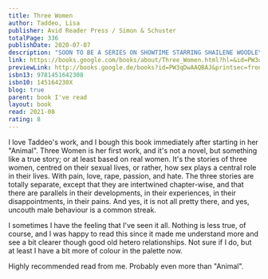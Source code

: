 ```yaml
---  
title: Three Women  
author: Taddeo, Lisa  
publisher: Avid Reader Press / Simon & Schuster  
totalPage: 336  
publishDate: 2020-07-07  
description: "SOON TO BE A SERIES ON SHOWTIME STARRING SHAILENE WOODLEY * BETTY GILPIN * DeWANDA WISE * GABRIELLE CREEVY * with BLAIR UNDERWOOD “Staggeringly intimate...Groundbreaking.” —Entertainment Weekly “A breathtaking and important book.” —Cheryl Strayed “Extraordinary...A nonfiction literary masterpiece.” —Elizabeth Gilbert #1 New York Times Bestseller and a Best Book of the Year by: The Washington Post * NPR * The Atlantic * New York Public Library * Vanity Fair * PBS * Time * Economist * Entertainment Weekly * Financial Times * Shelf Awareness * Guardian * Sunday Times * BBC * Esquire * Good Housekeeping * Elle * Real Simple * And more A riveting true story about the sex lives of three real American women “who are carnal, brave, and beautifully flawed” (People, Book of the Week), based on nearly a decade of reporting. Lina, a young mother in suburban Indiana whose marriage has lost its passion, reconnects with an old flame through social media and embarks on an affair that quickly becomes all-consuming. Maggie, a seventeen-year-old high school student in North Dakota, allegedly engages in a relationship with her married English teacher; the ensuing criminal trial turns their quiet community upside down. Sloane, a successful restaurant owner in an exclusive enclave of the Northeast, is happily married to a man who likes to watch her have sex with other men and women. Hailed as “a dazzling achievement” (Los Angeles Times) and “a riveting page-turner that explores desire, heartbreak, and infatuation in all its messy, complicated nuance” (The Washington Post), Lisa Taddeo’s Three Women has captivated readers, booksellers, and critics—and topped bestseller lists—worldwide. Based on eight years of immersive research, it is “an astonishing work of literary reportage” (The Atlantic) that introduces us to three unforgettable women—and one remarkable writer—whose experiences remind us that we are not alone."  
link: https://books.google.com/books/about/Three_Women.html?hl=&id=PW3qDwAAQBAJ  
previewLink: http://books.google.de/books?id=PW3qDwAAQBAJ&printsec=frontcover&dq=taddeo&hl=&as_pt=BOOKS&cd=17&source=gbs_api  
isbn13: 9781451642308  
isbn10: 145164230X  
blog: true  
parent: book I've read  
layout: book  
read: 2021-08  
rating: 8  
---  
```

  
I love Taddeo's work, and I bough this book immediately after starting in her "Animal". Three Women is her first work, and it's not a novel, but something like a true story; or at least based on real women. It's the stories of three women, centred on their sexual lives, or rather, how sex plays a central role in their lives. With pain, love, rape, passion, and hate. The three stories are totally separate, except that they are intertwined chapter-wise, and that there are parallels in their developments, in their experiences, in their disappointments, in their pains. And yes, it is not all pretty there, and yes, uncouth male behaviour is a common streak.     
  
I sometimes I have the feeling that I've seen it all. Nothing is less true, of course, and I was happy to read this since it made me understand more and see a bit clearer though good old hetero relationships. Not sure if I do, but at least I have a bit more of colour in the palette now.   
  
Highly recommended read from me. Probably even more than "Animal".
